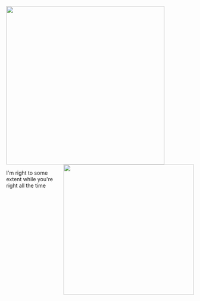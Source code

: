 <div>
  <img width="425"  src="https://github-readme-stats.vercel.app/api?username=hsiaosiyuan0&count_private=true&show_icons=true" />
  <img width="350" align="right" src="https://github-readme-stats.vercel.app/api/top-langs/?username=hsiaosiyuan0&layout=compact" />
</div>

<p>I'm right to some extent while you're right all the time</p>
